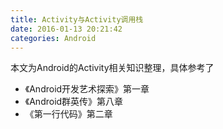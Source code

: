 ```yaml
---
title: Activity与Activity调用栈
date: 2016-01-13 20:21:42
categories: Android
---
```


本文为Android的Activity相关知识整理，具体参考了

* 《Android开发艺术探索》第一章
* 《Android群英传》第八章
* 《第一行代码》第二章

<!--more-->








